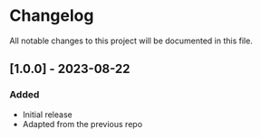 # Changelog

All notable changes to this project will be documented in this file.


## [1.0.0] - 2023-08-22

### Added

- Initial release
- Adapted from the previous repo